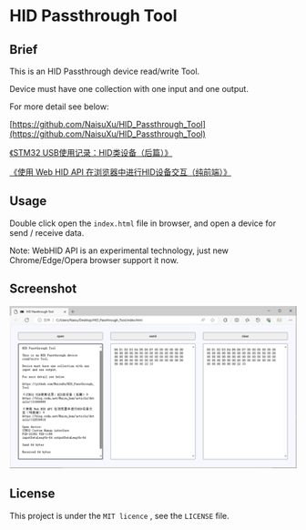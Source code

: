 # HID Passthrough Tool

## Brief

This is an HID Passthrough device read/write Tool.

Device must have one collection with one input and one output.

For more detail see below:

[https://github.com/NaisuXu/HID_Passthrough_Tool](https://github.com/NaisuXu/HID_Passthrough_Tool)

[《STM32 USB使用记录：HID类设备（后篇）》](https://blog.csdn.net/Naisu_kun/article/details/131880999)

[《使用 Web HID API 在浏览器中进行HID设备交互（纯前端）》](https://blog.csdn.net/Naisu_kun/article/details/132539918)


## Usage

Double click open the `index.html` file in browser, and open a device for send / receive data.

Note: WebHID API is an experimental technology, just new Chrome/Edge/Opera browser support it now.

## Screenshot

![screenshot](./Screenshot.png)


## License

This project is under the `MIT licence` , see the `LICENSE` file.

